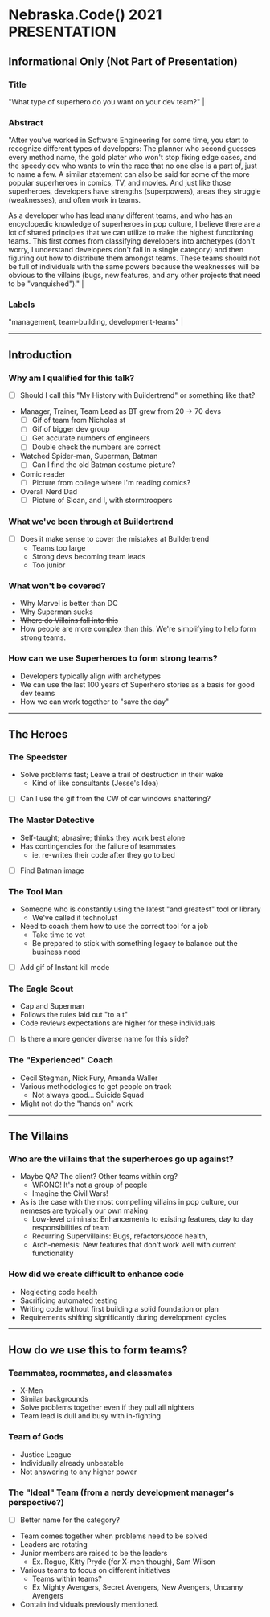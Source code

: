 # Nebraska.Code() 2021 PRESENTATION

## Informational Only (Not Part of Presentation)

### **Title**

"What type of superhero do you want on your dev team?" |

### **Abstract**

"After you've worked in Software Engineering for some time, you start to recognize different types of developers: The planner who second guesses every method name, the gold plater who won't stop fixing edge cases, and the speedy dev who wants to win the race that no one else is a part of, just to name a few. A similar statement can also be said for some of the more popular superheroes in comics, TV, and movies. And just like those superheroes, developers have strengths (superpowers), areas they struggle (weaknesses), and often work in teams.

As a developer who has lead many different teams, and who has an encyclopedic knowledge of superheroes in pop culture, I believe there are a lot of shared principles that we can utilize to make the highest functioning teams. This first comes from classifying developers into archetypes (don't worry, I understand developers don't fall in a single category) and then figuring out how to distribute them amongst teams. These teams should not be full of individuals with the same powers because the weaknesses will be obvious to the villains (bugs, new features, and any other projects that need to be "vanquished")." |

### **Labels**

"management, team-building, development-teams" |

---

## Introduction

### Why am I qualified for this talk?

- [ ] Should I call this "My History with Buildertrend" or something like that?

- Manager, Trainer, Team Lead as BT grew from 20 -> 70 devs
  - [ ] Gif of team from Nicholas st
  - [ ] Gif of bigger dev group
  - [ ] Get accurate numbers of engineers
  - [ ] Double check the numbers are correct
- Watched Spider-man, Superman, Batman
  - [ ] Can I find the old Batman costume picture?
- Comic reader
  - [ ] Picture from college where I'm reading comics?
- Overall Nerd Dad
  - [ ] Picture of Sloan, and I, with stormtroopers

### What we've been through at Buildertrend

- [ ] Does it make sense to cover the mistakes at Buildertrend
  - Teams too large
  - Strong devs becoming team leads
  - Too junior

### What won't be covered?

- Why Marvel is better than DC
- Why Superman sucks
- ~~Where do Villains fall into this~~
- How people are more complex than this. We're simplifying to help form strong teams.

### How can we use Superheroes to form strong teams?

- Developers typically align with archetypes
- We can use the last 100 years of Superhero stories as a basis for good dev teams
- How we can work together to "save the day"

---

## The Heroes

### The Speedster

- Solve problems fast; Leave a trail of destruction in their wake
  - Kind of like consultants (Jesse's Idea)
- [ ] Can I use the gif from the CW of car windows shattering?

### The Master Detective

- Self-taught; abrasive; thinks they work best alone
- Has contingencies for the failure of teammates
  - ie. re-writes their code after they go to bed
- [ ] Find Batman image

### The Tool Man

- Someone who is constantly using the latest "and greatest" tool or library
  - We've called it technolust
- Need to coach them how to use the correct tool for a job
  - Take time to vet
  - Be prepared to stick with something legacy to balance out the business need
- [ ] Add gif of Instant kill mode

### The Eagle Scout

- Cap and Superman
- Follows the rules laid out "to a t"
- Code reviews expectations are higher for these individuals

- [ ] Is there a more gender diverse name for this slide?

### The "Experienced" Coach

- Cecil Stegman, Nick Fury, Amanda Waller
- Various methodologies to get people on track
  - Not always good... Suicide Squad
- Might not do the "hands on" work

---

## The Villains

### Who are the villains that the superheroes go up against?

- Maybe QA? The client? Other teams within org?
  - WRONG! It's not a group of people
  - Imagine the Civil Wars!
- As is the case with the most compelling villains in pop culture, our nemeses are typically our own making
  - Low-level criminals: Enhancements to existing features, day to day responsibilities of team
  - Recurring Supervillains: Bugs, refactors/code health,
  - Arch-nemesis: New features that don't work well with current functionality

### How did we create difficult to enhance code

- Neglecting code health
- Sacrificing automated testing
- Writing code without first building a solid foundation or plan
- Requirements shifting significantly during development cycles

---

## How do we use this to form teams?

### Teammates, roommates, and classmates

- X-Men
- Similar backgrounds
- Solve problems together even if they pull all nighters
- Team lead is dull and busy with in-fighting

### Team of Gods

- Justice League
- Individually already unbeatable
- Not answering to any higher power

### The "Ideal" Team (from a nerdy development manager's perspective?)

- [ ] Better name for the category?
- Team comes together when problems need to be solved
- Leaders are rotating
- Junior members are raised to be the leaders
  - Ex. Rogue, Kitty Pryde (for X-men though), Sam Wilson
- Various teams to focus on different initiatives
  - Teams within teams?
  - Ex Mighty Avengers, Secret Avengers, New Avengers, Uncanny Avengers
- Contain individuals previously mentioned.
